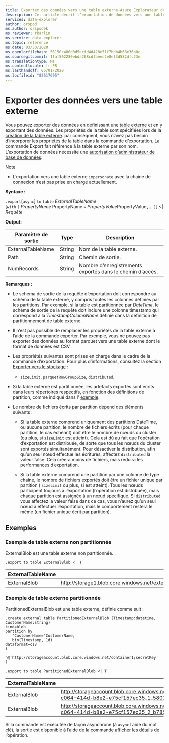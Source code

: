 ```yaml
---
title: Exporter des données vers une table externe-Azure Explorateur de données | Microsoft Docs
description: Cet article décrit l’exportation de données vers une table externe dans Azure Explorateur de données.
services: data-explorer
author: orspod
ms.author: orspodek
ms.reviewer: rkarlin
ms.service: data-explorer
ms.topic: reference
ms.date: 03/30/2020
ms.openlocfilehash: 56150c480d0d5ecfd4d428e51f7bdb4b68e36b0c
ms.sourcegitcommit: 1faf502280ebda268cdfbeec2e8ef3d582dfc23e
ms.translationtype: MT
ms.contentlocale: fr-FR
ms.lasthandoff: 05/01/2020
ms.locfileid: "82617695"
---
```

# <a name="export-data-to-an-external-table"></a>Exporter des données vers une table externe

Vous pouvez exporter des données en définissant une [table externe](../externaltables.md) et en y exportant des données.
Les propriétés de la table sont spécifiées lors de la [création de la table externe](../externaltables.md#create-or-alter-external-table). par conséquent, vous n’avez pas besoin d’incorporer les propriétés de la table dans la commande d’exportation. La commande Export fait référence à la table externe par son nom.
L’exportation de données nécessite une [autorisation d’administrateur de base de données](../access-control/role-based-authorization.md).

> [!NOTE] 
> * L’exportation vers une table externe `impersonate` avec la chaîne de connexion n’est pas prise en charge actuellement.

**Syntaxe :**

`.export`[`async`] `to` `table` *ExternalTableName* <br>
[`with` `(` *PropertyName* PropertyName `=` *PropertyValue*PropertyValue`,`... `)`] <| *Requête*

**Output:**

|Paramètre de sortie |Type |Description
|---|---|---
|ExternalTableName  |String |Nom de la table externe.
|Path|String|Chemin de sortie.
|NumRecords|String| Nombre d’enregistrements exportés dans le chemin d’accès.

**Remarques :**
* Le schéma de sortie de la requête d’exportation doit correspondre au schéma de la table externe, y compris toutes les colonnes définies par les partitions. Par exemple, si la table est partitionnée par *DateTime*, le schéma de sortie de la requête doit inclure une colonne timestamp qui correspond à la *TimestampColumnName* définie dans la définition de partitionnement de table externe.

* Il n’est pas possible de remplacer les propriétés de la table externe à l’aide de la commande exporter.
 Par exemple, vous ne pouvez pas exporter des données au format parquet vers une table externe dont le format de données est CSV.

* Les propriétés suivantes sont prises en charge dans le cadre de la commande d’exportation. Pour plus d’informations, consultez la section [Exporter vers le stockage](export-data-to-storage.md) : 
   * `sizeLimit`, `parquetRowGroupSize`, `distributed`.

* Si la table externe est partitionnée, les artefacts exportés sont écrits dans leurs répertoires respectifs, en fonction des définitions de partition, comme indiqué dans l' [exemple](#partitioned-external-table-example). 

* Le nombre de fichiers écrits par partition dépend des éléments suivants :
   * Si la table externe comprend uniquement des partitions DateTime, ou aucune partition, le nombre de fichiers écrits (pour chaque partition, le cas échéant) doit être le nombre de nœuds du cluster (ou plus, si `sizeLimit` est atteint). Cela est dû au fait que l’opération d’exportation est distribuée, de sorte que tous les nœuds du cluster sont exportés simultanément. 
   Pour désactiver la distribution, afin qu’un seul nœud effectue les écritures, affectez `distributed` la valeur false. Cela créera moins de fichiers, mais réduira les performances d’exportation.

   * Si la table externe comprend une partition par une colonne de type chaîne, le nombre de fichiers exportés doit être un fichier unique par partition ( `sizeLimit` ou plus, si est atteint). Tous les nœuds participent toujours à l’exportation (l’opération est distribuée), mais chaque partition est assignée à un nœud spécifique. Si `distributed` vous affectez la valeur false dans ce cas, vous n’aurez qu’un seul nœud à effectuer l’exportation, mais le comportement restera le même (un fichier unique écrit par partition).

## <a name="examples"></a>Exemples

### <a name="non-partitioned-external-table-example"></a>Exemple de table externe non partitionnée

ExternalBlob est une table externe non partitionnée. 
```kusto
.export to table ExternalBlob <| T
```

|ExternalTableName|Path|NumRecords|
|---|---|---|
|ExternalBlob|http://storage1.blob.core.windows.net/externaltable1cont1/1_58017c550b384c0db0fea61a8661333e.csv|10|

### <a name="partitioned-external-table-example"></a>Exemple de table externe partitionnée

PartitionedExternalBlob est une table externe, définie comme suit : 

```kusto
.create external table PartitionedExternalBlob (Timestamp:datetime, CustomerName:string) 
kind=blob
partition by 
   "CustomerName="CustomerName,
   bin(Timestamp, 1d)
dataformat=csv
( 
   h@'http://storageaccount.blob.core.windows.net/container1;secretKey'
)
```

```kusto
.export to table PartitionedExternalBlob <| T
```

|ExternalTableName|Path|NumRecords|
|---|---|---|
|ExternalBlob|http://storageaccount.blob.core.windows.net/container1/CustomerName=customer1/2019/01/01/fa36f35c-c064-414d-b8e2-e75cf157ec35_1_58017c550b384c0db0fea61a8661333e.csv|10|
|ExternalBlob|http://storageaccount.blob.core.windows.net/container1/CustomerName=customer2/2019/01/01/fa36f35c-c064-414d-b8e2-e75cf157ec35_2_b785beec2c004d93b7cd531208424dc9.csv|10|

Si la commande est exécutée de façon asynchrone (à `async` l’aide du mot clé), la sortie est disponible à l’aide de la commande [afficher les détails](../operations.md#show-operation-details) de l’opération.
